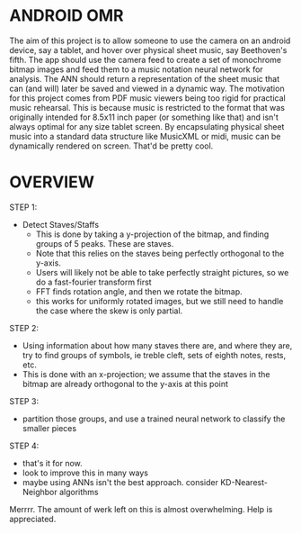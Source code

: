 ANDROID OMR
=============

The aim of this project is to allow someone to use the camera on an android device, say a tablet, and hover over physical sheet music, say Beethoven's fifth. The app should use the camera feed to create a set of monochrome bitmap images and feed them to a music notation neural network for analysis. The ANN should return a representation of the sheet music that can (and will) later be saved and viewed in a dynamic way. The motivation for this project comes from PDF music viewers being too rigid for practical music rehearsal. This is because music is restricted to the format that was originally intended for 8.5x11 inch paper (or something like that) and isn't always optimal for any size tablet screen. By encapsulating physical sheet music into a standard data structure like MusicXML or midi, music can be dynamically rendered on screen. That'd be pretty cool. 

OVERVIEW
============
STEP 1:
  - Detect Staves/Staffs
    - This is done by taking a y-projection of the bitmap, and finding groups of 5 peaks. These are staves. 
    - Note that this relies on the staves being perfectly orthogonal to the y-axis.
    - Users will likely not be able to take perfectly straight pictures, so we do a fast-fourier transform first
    - FFT finds rotation angle, and then we rotate the bitmap. 
    - this works for uniformly rotated images, but we still need to handle the case where the skew is only partial.

STEP 2:
  - Using information about how many staves there are, and where they are, try to find groups of symbols, ie treble cleft, sets of eighth notes, rests, etc.
  - This is done with an x-projection; we assume that the staves in the bitmap are already orthogonal to the y-axis at this point
  
STEP 3:  
  - partition those groups, and use a trained neural network to classify the smaller pieces
  
STEP 4:
  - that's it for now. 
  - look to improve this in many ways
  - maybe using ANNs isn't the best approach. consider KD-Nearest-Neighbor algorithms 


Merrrr. The amount of werk left on this is almost overwhelming. Help is appreciated.
